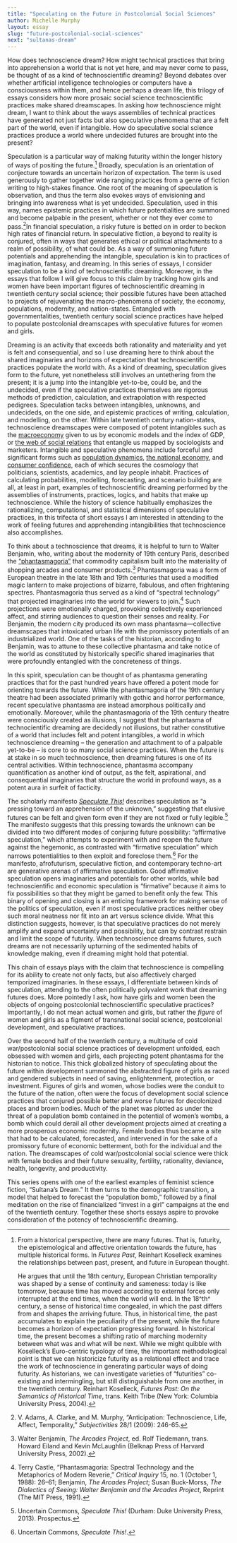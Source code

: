 ```yaml
---
title: "Speculating on the Future in Postcolonial Social Sciences"
author: Michelle Murphy
layout: essay
slug: "future-postcolonial-social-sciences"
next: "sultanas-dream"
---
```


How does technoscience dream? How might technical practices that bring
into apprehension a world that is not yet here, and may never come to
pass, be thought of as a kind of technoscientific dreaming? Beyond
debates over whether artificial intelligence technologies or computers
have a consciousness within them, and hence perhaps a dream life, this
trilogy of essays considers how more prosaic social science
technoscientific practices make shared dreamscapes. In asking how
technoscience might dream, I want to think about the ways assemblies of
technical practices have generated not just facts but also speculative
phenomena that are a felt part of the world, even if intangible. How do
speculative social science practices produce a world where undecided
futures are brought into the present?

Speculation is a particular way of making futurity within the longer
history of ways of positing the future.[^1] Broadly, speculation is an
orientation of conjecture towards an uncertain horizon of expectation.
The term is used generously to gather together wide ranging practices
from a genre of fiction writing to high-stakes finance. One root of the
meaning of speculation is observation, and thus the term also evokes
ways of envisioning and bringing into awareness what is yet undecided.
Speculation, used in this way, names epistemic practices in which future
potentialities are summoned and become palpable in the present, whether
or not they ever come to pass.[^2]In financial speculation, a risky
future is betted on in order to beckon high rates of financial return.
In speculative fiction, a beyond to reality is conjured, often in ways
that generates ethical or political attachments to a realm of
possibility, of what could be. As a way of summoning future potentials
and apprehending the intangible, speculation is kin to practices of
imagination, fantasy, and dreaming. In this series of essays, I consider
speculation to be a kind of technoscientific dreaming. Moreover, in the
essays that follow I will give focus to this claim by tracking how girls
and women have been important figures of technoscientific dreaming in
twentieth century social science; their possible futures have been
attached to projects of rejuvenating the macro-phenomena of society, the
economy, populations, modernity, and nation-states. Entangled with
governmentalities, twentieth century social science practices have
helped to populate postcolonial dreamscapes with speculative futures for
women and girls.

Dreaming is an activity that exceeds both rationality and materiality
and yet is felt and consequential, and so I use dreaming here to think
about the shared imaginaries and horizons of expectation that
technoscientific practices populate the world with. As a kind of
dreaming, speculation gives form to the future, yet nonetheless still
involves an untethering from the present; it is a jump into the
intangible yet-to-be, could be, and the undecided, even if the
speculative practices themselves are rigorous methods of prediction,
calculation, and extrapolation with respected pedigrees. Speculation
tacks between intangibles, unknowns, and undecideds, on the one side,
and epistemic practices of writing, calculation, and modelling, on the
other. Within late twentieth century nation-states, technoscience
dreamscapes were composed of potent intangibles such as the
[macroeconomy](http://data.worldbank.org/) given to us by economic
models and the index of GDP, or [the web of social
relations](http://blogs.wsj.com/numbers/what-where-you-live-says-about-what-youll-buy-1813/)
that entangle us mapped by sociologists and marketers. Intangible and
speculative phenomena include forceful and significant forms such as
[population dynamics](http://www.census.gov/popclock/), [the national
economy](http://www.tradingeconomics.com/united-states/indicators), and
[consumer
confidence](https://www.conference-board.org/data/consumerconfidence.cfm),
each of which secures the cosmology that politicians, scientists,
academics, and lay people inhabit. Practices of calculating
probabilities, modelling, forecasting, and scenario building are all, at
least in part, examples of technoscientific dreaming performed by the
assemblies of instruments, practices, logics, and habits that make up
technoscience. While the history of science habitually emphasizes the
rationalizing, computational, and statistical dimensions of speculative
practices, in this trifecta of short essays I am interested in attending
to the work of feeling futures and apprehending intangibilities that
technoscience also accomplishes.

To think about a technoscience that dreams, it is helpful to turn to
Walter Benjamin, who, writing about the modernity of 19th century
Paris, described the
[“phantasmagoria”](http://www.museudelcinema.cat/eng/colleccio_recursos.php?idreg=1396)
that commodity capitalism built into the materiality of shopping arcades
and consumer products.[^3]
Phantasmagoria
was a form of European theatre in the late 18th and 19th centuries
that used a modified magic lantern to make projections of bizarre,
fabulous, and often frightening spectres. Phantasmagoria thus served as
a kind of “spectral technology” that projected imaginaries into the
world for viewers to join.[^4] Such projections were emotionally
charged, provoking collectively experienced affect, and stirring
audiences to question their senses and reality. For Benjamin, the modern
city produced its own mass phantasma—collective dreamscapes that
intoxicated urban life with the promissory potentials of an
industrialized world. One of the tasks of the historian, according to
Benjamin, was to attune to these collective phantasma and take notice of
the world as constituted by historically specific shared imaginaries
that were profoundly entangled with the concreteness of things.

In this spirit, speculation can be thought of as phantasma generating
practices that for the past hundred years have offered a potent mode for
orienting towards the future. While the phantasmagoria of the 19th
century theatre had been associated primarily with gothic and horror
performance, recent speculative phantasma are instead amorphous
politically and emotionally. Moreover, while the phantasmagoria of the
19th century theatre were consciously created as illusions, I suggest
that the phantasma of technocientific dreaming are decidedly not
illusions, but rather constitutive of a world that includes felt and
potent intangibles, a world in which technoscience dreaming – the
generation and attachment to of a palpable yet-to-be – is core to so
many social science practices. When the future is at stake in so much
technoscience, then dreaming futures is one of its central activities.
Within technoscience, phantasma accompany quantification as another kind
of output, as the felt, aspirational, and consequential imaginaries that
structure the world in profound ways, as a potent aura in surfeit of
facticity.

The scholarly manifesto [*Speculate This!*](http://speculatethis.pressbooks.com/) describes speculation as
“a pressing toward an apprehension of the unknown,” suggesting that
elusive futures can be felt and given form even if they are not fixed or
fully legible.[^5] The manifesto suggests that this pressing towards the
unknown can be divided into two different modes of conjuring future
possibility: “affirmative speculation,” which attempts to experiment
with and reopen the future against the hegemonic, as contrasted with
“firmative speculation” which narrows potentialities to then exploit and
foreclose them.[^6] For the manifesto, afrofuturism, speculative
fiction, and contemporary techno-art are generative arenas of
affirmative speculation. Good affirmative speculation opens imaginaries
and potentials for other worlds, while bad technoscientific and economic
speculation is “firmative” because it aims to fix possibilities so that
they might be gamed to benefit only the few. This binary of opening and
closing is an enticing framework for making sense of the politics of
speculation, even if most speculative practices neither obey such moral
neatness nor fit into an art versus science divide. What this
distinction suggests, however, is that speculative practices do not
merely amplify and expand uncertainty and possibility, but can by
contrast restrain and limit the scope of futurity. When technoscience
dreams futures, such dreams are not necessarily upturning of the
sedimented habits of knowledge making, even if dreaming might hold that
potential.

This chain of essays plays with the claim that technoscience is
compelling for its ability to create not only facts, but also
affectively charged temporized imaginaries. In these essays, I
differentiate between kinds of speculation, attending to the often
politically polyvalent work that dreaming futures does. More pointedly I
ask, how have girls and women been the objects of ongoing postcolonial
technoscientific speculative practices? Importantly, I do not mean
actual women and girls, but rather the *figure* of women and girls as a
figment of transnational social science, postcolonial development, and
speculative practices.

Over the second half of the twentieth century, a multitude of cold
war/postcolonial social science practices of development unfolded, each
obsessed with women and girls, each projecting potent phantasma for the
historian to notice. This thick globalized history of speculating about
the future within development summoned the abstracted figure of girls as
raced and gendered subjects in need of saving, enlightenment,
protection, or investment. Figures of girls and women, whose bodies were
the conduit to the future of the nation, often were the focus of
development social science practices that conjured possible better and
worse futures for decolonized places and brown bodies. Much of the
planet was plotted as under the threat of a population bomb contained in
the potential of women’s wombs, a bomb which could derail all other
development projects aimed at creating a more prosperous economic
modernity. Female bodies thus became a site that had to be calculated,
forecasted, and intervened in for the sake of a promissory future of
economic betterment, both for the individual and the nation. The
dreamscapes of cold war/postcolonial social science were thick with
female bodies and their future sexuality, fertility, rationality,
deviance, health, longevity, and productivity.

This series opens with one of the earliest examples of feminist science
fiction, “Sultana’s Dream.” It then turns to the demographic transition,
a model that helped to forecast the “population bomb,” followed by a
final meditation on the rise of financialized “invest in a girl”
campaigns at the end of the twentieth century. Together these shorts
essays aspire to provoke consideration of the potency of
technoscientific dreaming.




[^1]: From a historical perspective, there are many futures. That is,
    futurity, the epistemological and affective orientation towards the
    future, has multiple historical forms. In *Futures Past*, Reinhart
    Koselleck examines the relationships between past, present, and
    future in European thought.

    He argues that until the 18th century, European Christian
    temporality was shaped by a sense of continuity and sameness: today
    is like tomorrow, because time has moved according to external
    forces only interrupted at the end times, when the world will end.
    In the 18^th^ century, a sense of historical time congealed, in
    which the past differs from and shapes the arriving future. Thus, in
    historical time, the past accumulates to explain the peculiarity of
    the present, while the future becomes a horizon of expectation
    progressing forward. In historical time, the present becomes a
    shifting ratio of marching modernity between what was and what will
    be next. While we might quibble with Koselleck’s Euro-centric
    typology of time, the important methodological point is that we can
    historicize futurity as a relational effect and trace the work of
    technoscience in generating particular ways of doing futurity. As
    historians, we can investigate varieties of “futurities” co-existing
    and intermingling, but still distinguishable from one another, in
    the twentieth century. Reinhart Koselleck, *Futures Past: On the
    Semantics of Historical Time*, trans. Keith Tribe (New York:
    Columbia University Press, 2004).

[^2]: V. Adams, A. Clarke, and M. Murphy, “Anticipation: Technoscience,
    Life, Affect, Temporality,” *Subjectivities* 28/1 (2009): 246-65.

[^3]: Walter Benjamin, *The Arcades Project*, ed. Rolf Tiedemann, trans.
    Howard Eiland and Kevin McLaughlin (Belknap Press of Harvard
    University Press, 2002).

[^4]: Terry Castle, “Phantasmagoria: Spectral Technology and the
    Metaphorics of Modern Reverie,” *Critical Inquiry* 15, no. 1
    (October 1, 1988): 26–61; Benjamin, *The Arcades Project*; Susan
    Buck-Morss, *The Dialectics of Seeing: Walter Benjamin and the Arcades Project*, Reprint (The MIT Press, 1991).

[^5]: Uncertain Commons, *Speculate This!* (Durham: Duke University
    Press, 2013). Prospectus.

[^6]: Uncertain Commons, *Speculate This!*.


